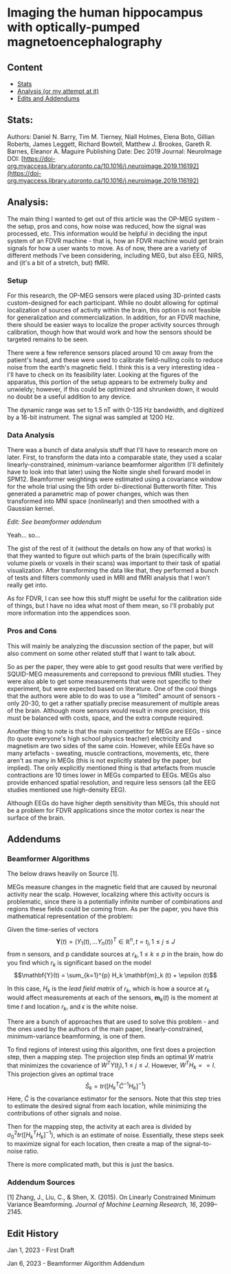 # Imaging the human hippocampus with optically-pumped magnetoencephalography

## Content
- [Stats](https://cravat5386.github.io/fdvr/20230101.html#stats)
- [Analysis (or my attempt at it)](https://cravat5386.github.io/fdvr/20230101.html#analysis)
- [Edits and Addendums](https://cravat5386.github.io/fdvr/20230101.html#addendums)

## Stats:
Authors: Daniel N. Barry, Tim M. Tierney, Niall Holmes, Elena Boto, Gillian Roberts, James Leggett, Richard Bowtell, Matthew J. Brookes, Gareth R. Barnes, Eleanor A. Maguire
Publishing Date: Dec 2019
Journal: NeuroImage
DOI: [https://doi-org.myaccess.library.utoronto.ca/10.1016/j.neuroimage.2019.116192](https://doi-org.myaccess.library.utoronto.ca/10.1016/j.neuroimage.2019.116192)

## Analysis:
The main thing I wanted to get out of this article was the OP-MEG system - the setup, pros and cons, how noise was reduced, how the signal was processed, etc. This information would be helpful in deciding the input system of an FDVR machine - that is, how an FDVR machine would get brain signals for how a user wants to move. As of now, there are a variety of different methods I've been considering, including MEG, but also EEG, NIRS, and (it's a bit of a stretch, but) fMRI.

### Setup
For this research, the OP-MEG sensors were placed using 3D-printed casts custom-designed for each participant. While no doubt allowing for optimal localization of sources of activity within the brain, this option is not feasible for generalization and commercialization. In addition, for an FDVR machine, there should be easier ways to localize the proper activity sources through calibration, though how that would work and how the sensors should be targeted remains to be seen.

There were a few reference sensors placed around 10 cm away from the patient's head, and these were used to calibrate field-nulling coils to reduce noise from the earth's magnetic field. I think this is a very interesting idea - I'll have to check on its feasibility later. Looking at the figures of the apparatus, this portion of the setup appears to be extremely bulky and unwieldy; however, if this could be optimized and shrunken down, it would no doubt be a useful addition to any device.

The dynamic range was set to 1.5 nT with 0-135 Hz bandwidth, and digitized by a 16-bit instrument. The signal was sampled at 1200 Hz.

### Data Analysis
There was a bunch of data analysis stuff that I'll have to research more on later. First, to transform the data into a comparable state, they used a scalar linearly-constrained, minimum-variance beamformer algorithm (I'll definitely have to look into that later) using the Nolte single shell forward model in SPM12. Beamformer weightings were estimated using a covariance window for the whole trial using the 5th order bi-directional Butterworth filter. This generated a parametric map of power changes, which was then transformed into MNI space (nonlinearly) and then smoothed with a Gaussian kernel.

*Edit: See beamformer addendum*

Yeah... so...

The gist of the rest of it (without the details on how any of that works) is that they wanted to figure out which parts of the brain (specifically with volume pixels or voxels in their scans) was important to their task of spatial visualization. After transforming the data like that, they performed a bunch of tests and filters commonly used in MRI and fMRI analysis that I won't really get into.

As for FDVR, I can see how this stuff might be useful for the calibration side of things, but I have no idea what most of them mean, so I'll probably put more information into the appendices soon.

### Pros and Cons
This will mainly be analyzing the discussion section of the paper, but will also comment on some other related stuff that I want to talk about.

So as per the paper, they were able to get good results that were verified by SQUID-MEG measurements and correpsond to previous fMRI studies. They were also able to get some measurements that were not specific to their experiment, but were expected based on literature. One of the cool things that the authors were able to do was to use a "limited" amount of sensors - only 20-30, to get a rather spatially precise measurement of multiple areas of the brain. Although more sensors would result in more precision, this must be balanced with costs, space, and the extra compute required.

Another thing to note is that the main competitor for MEGs are EEGs - since (to quote everyone's high school physics teacher) electricity and magnetism are two sides of the same coin. However, while EEGs have so many artefacts - sweating, muscle contractions, movements, etc, there aren't as many in MEGs (this is not explicitly stated by the paper, but implied). The only explicitly mentioned thing is that artefacts from muscle contractions are 10 times lower in MEGs comparted to EEGs. MEGs also provide enhanced spatial resolution, and require less sensors (all the EEG studies mentioned use high-density EEG).

Although EEGs do have higher depth sensitivity than MEGs, this should not be a problem for FDVR applications since the motor cortex is near the surface of the brain.

## Addendums
### Beamformer Algorithms
The below draws heavily on Source \[1\].

MEGs measure changes in the magnetic field that are caused by neuronal activity near the scalp. However, localizing where this activity occurs is problematic, since there is a potentially infinite number of combinations and regions these fields could be coming from. As per the paper, you have this mathematical representation of the problem:

Given the time-series of vectors
$$\mathbf{Y}(t) = (Y_1 (t), \dots Y_n (t))^T \in \mathbb{R}^n, t = t_j, 1 \le j \le J$$
from n sensors, and p candidate sources at $r_k, 1 \le k \le p$ in the brain, how do you find which $r_k$ is significant based on the model
$$\mathbf{Y}(t) = \sum_{k=1}^{p} H_k \mathbf{m}_k (t) + \epsilon (t)$$

In this case, $H_k$ is the *lead field matrix* of $r_k$, which is how a source at $r_k$ would affect measurements at each of the sensors, $\mathbf{m}_k (t)$ is the moment at time $t$ and location $r_k$, and $\epsilon$ is the white noise.

There are a bunch of approaches that are used to solve this problem - and the ones used by the authors of the main paper, linearly-constrained, minimum-variance beamforming, is one of them.

To find regions of interest using this algorithm, one first does a projection step, then a mapping step. The projection step finds an optimal $W$ matrix that minimizes the covarience of $W^T Y(t_j), 1 \le j \le J$. However, $W^T H_k == I$. This projection gives an optimal trace $$\hat{S}_k = tr([H^T_k \hat{C}^{-1} H_k]^{-1})$$ Here, $\hat{C}$ is the covariance estimator for the sensors. Note that this step tries to estimate the desired signal from each location, while minimizing the contributions of other signals and noise.

Then for the mapping step, the activity at each area is divided by $\sigma^2_0 tr([H^T_k H_k]^{-1})$, which is an estimate of noise. Essentially, these steps seek to maximize signal for each location, then create a map of the signal-to-noise ratio.

There is more complicated math, but this is just the basics.

### Addendum Sources
\[1\] Zhang, J., Liu, C., & Shen, X. (2015). On Linearly Constrained Minimum Variance Beamforming. *Journal of Machine Learning Research, 16*, 2099–2145. 

## Edit History
Jan 1, 2023 - First Draft

Jan 6, 2023 - Beamformer Algorithm Addendum